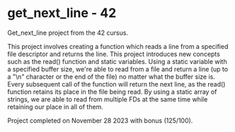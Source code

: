 # get_next_line - 42
Get_next_line project from the 42 cursus.

This project involves creating a function which reads a line from a specified file descriptor and returns the line. This project introduces new concepts such as the read() function and static variables. Using a static variable with a specified buffer size, we're able to read from a file and return a line (up to a "\n" character or the end of the file) no matter what the buffer size is. Every subsequent call of the function will return the next line, as the read() function retains its place in the file being read. By using a static array of strings, we are able to read from multiple FDs at the same time while retaining our place in all of them.

Project completed on November 28 2023 with bonus (125/100).
